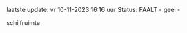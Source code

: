 laatste update: 
vr 10-11-2023 16:16   uur 
Status: FAALT - geel - 
<div class="service Y">schijfruimte</div>